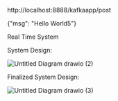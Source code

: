 http://localhost:8888/kafkaapp/post

{"msg": "Hello World5"}

Real Time System 


System Design:

![Untitled Diagram drawio (2)](https://github.com/junxian428/Spring_WebSocket_Kafka_Producer_to_NodeJS_Consumer/assets/58724748/03c85cb9-fbb2-4f03-b98c-9da771e99a42)



Finalized System Design:

![Untitled Diagram drawio (3)](https://github.com/junxian428/Spring_WebSocket_Kafka_Producer_to_NodeJS_Consumer/assets/58724748/555a6925-79d8-4ddc-bae2-2881c9deefc8)

